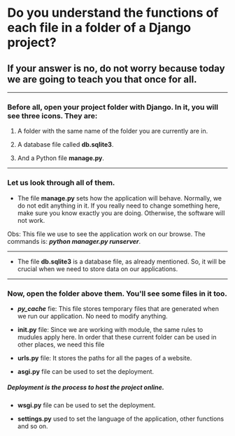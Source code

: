 # Do you understand the functions of each file in a folder of a Django project?

## If your answer is no, do not worry because today we are going to teach you that once for all. 

***

### Before all, open your project folder with Django. In it, you will see three icons. They are:

1. A folder with the same name of the folder you are currently are in.

1. A database file called **db.sqlite3**.

1. And a Python file **manage.py**.

***

### Let us look through all of them.

* The file **manage.py** sets how the application will behave. Normally, we do not edit anything in it. If you really need to change something here, make sure you know exactly you are doing. Otherwise, the software will not work.

Obs: This file we use to see the application work on our browse. The commands is: **_python manager.py runserver_**.
***

* The file **db.sqlite3** is a database file, as already mentioned. So, it will be crucial when we need to store data on our applications.
***

### Now, open the folder above them. You'll see some files in it too.

* **_py_cache_** fie: This file stores temporary files that are generated when we run our application. No need to modify anything.

* **__init__.py** file: Since we are working with module, the same rules to mudules apply here. In order that these current folder can be used in other places, we need this file

* **urls.py** file: It stores the paths for all the pages of a website.

* **asgi.py** file can be used to set the deployment.
##### Deployment is the process to host the project online.

* **wsgi.py** file can be used to set the deployment.

* **settings.py** used to set the language of the application, other functions and so on.


